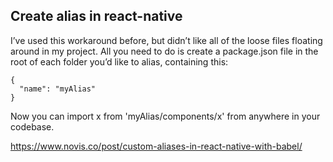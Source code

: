 

## Create alias in react-native

I’ve used this workaround before, but didn’t like all of the loose files floating around in my project. All you need to do is create a package.json file in the root of each folder you’d like to alias, containing this:
```
{
  "name": "myAlias"
}
```
Now you can import x from 'myAlias/components/x' from anywhere in your codebase.


https://www.novis.co/post/custom-aliases-in-react-native-with-babel/
